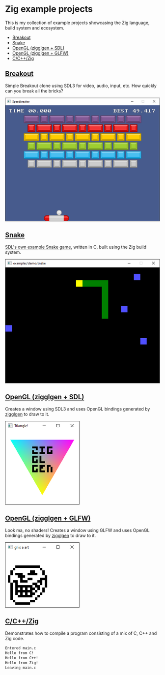 <!--
© 2024 Carl Åstholm
SPDX-License-Identifier: MIT
-->

# Zig example projects

This is my collection of example projects showcasing the Zig language, build system and ecosystem.

- [Breakout](#breakout)
- [Snake](#snake)
- [OpenGL (zigglgen + SDL)](#opengl-zigglgen--sdl)
- [OpenGL (zigglgen + GLFW)](#opengl-zigglgen--glfw)
- [C/C++/Zig](#cczig)

## [Breakout](breakout)

Simple Breakout clone using SDL3 for video, audio, input, etc. How quickly can you break all the bricks?

![Preview](breakout/preview.gif)

## [Snake](snake)

[SDL's own example Snake game](https://examples.libsdl.org/SDL3/demo/01-snake/), written in C, built using the Zig build system.

![Preview](snake/preview.gif)

## [OpenGL (zigglgen + SDL)](opengl-sdl)

Creates a window using SDL3 and uses OpenGL bindings generated by [zigglgen](https://github.com/castholm/zigglgen) to draw to it.

![Preview](opengl-sdl/preview.png)

## [OpenGL (zigglgen + GLFW)](opengl-glfw)

Look ma, no shaders! Creates a window using GLFW and uses OpenGL bindings generated by [zigglgen](https://github.com/castholm/zigglgen) to draw to it.

![Preview](opengl-glfw/preview.png)

## [C/C++/Zig](c-cpp-zig)

Demonstrates how to compile a program consisting of a mix of C, C++ and Zig code.

```
Entered main.c
Hello from C!
Hello from C++!
Hello from Zig!
Leaving main.c
```
